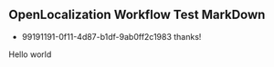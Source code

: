 ## OpenLocalization Workflow Test MarkDown
* 99191191-0f11-4d87-b1df-9ab0ff2c1983 
thanks!

Hello world